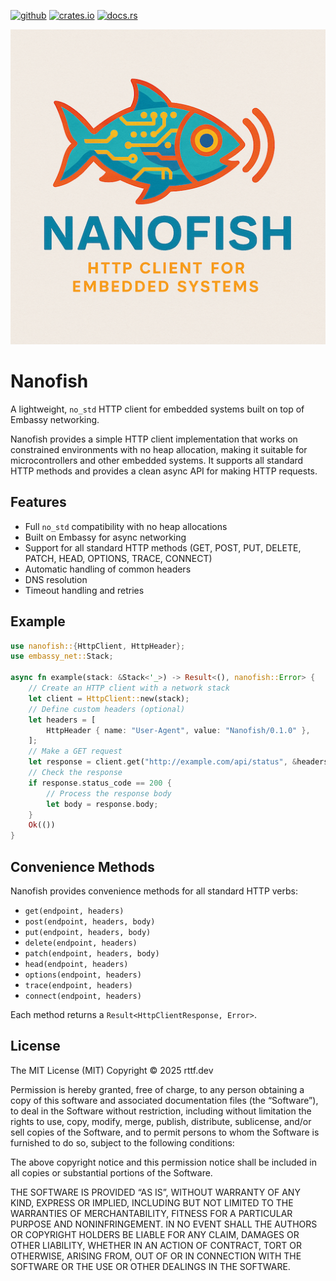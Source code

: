 [<img alt="github" src="https://img.shields.io/badge/github-rttfd/nanofish-37a8e0?style=for-the-badge&labelColor=555555&logo=github" height="20">](https://github.com/rttfd/nanofish)
[<img alt="crates.io" src="https://img.shields.io/crates/v/nanofish.svg?style=for-the-badge&color=ff8b94&logo=rust" height="20">](https://crates.io/crates/nanofish)
[<img alt="docs.rs" src="https://img.shields.io/badge/docs.rs-nanofish-bedc9c?style=for-the-badge&labelColor=555555&logo=docs.rs" height="20">](https://docs.rs/nanofish)

![Dall-E generated nanofish image](https://raw.githubusercontent.com/rttfd/static/refs/heads/main/nanofish/nanofish.png)

# Nanofish

A lightweight, `no_std` HTTP client for embedded systems built on top of Embassy networking.

Nanofish provides a simple HTTP client implementation that works on constrained environments with no heap allocation, making it suitable for microcontrollers and other embedded systems. It supports all standard HTTP methods and provides a clean async API for making HTTP requests.

## Features

- Full `no_std` compatibility with no heap allocations
- Built on Embassy for async networking
- Support for all standard HTTP methods (GET, POST, PUT, DELETE, PATCH, HEAD, OPTIONS, TRACE, CONNECT)
- Automatic handling of common headers
- DNS resolution
- Timeout handling and retries

## Example

```rust
use nanofish::{HttpClient, HttpHeader};
use embassy_net::Stack;

async fn example(stack: &Stack<'_>) -> Result<(), nanofish::Error> {
    // Create an HTTP client with a network stack
    let client = HttpClient::new(stack);
    // Define custom headers (optional)
    let headers = [
        HttpHeader { name: "User-Agent", value: "Nanofish/0.1.0" },
    ];
    // Make a GET request
    let response = client.get("http://example.com/api/status", &headers).await?;
    // Check the response
    if response.status_code == 200 {
        // Process the response body
        let body = response.body;
    }
    Ok(())
}
```

## Convenience Methods

Nanofish provides convenience methods for all standard HTTP verbs:

- `get(endpoint, headers)`
- `post(endpoint, headers, body)`
- `put(endpoint, headers, body)`
- `delete(endpoint, headers)`
- `patch(endpoint, headers, body)`
- `head(endpoint, headers)`
- `options(endpoint, headers)`
- `trace(endpoint, headers)`
- `connect(endpoint, headers)`

Each method returns a `Result<HttpClientResponse, Error>`.

## License

The MIT License (MIT)
Copyright © 2025 rttf.dev

Permission is hereby granted, free of charge, to any person obtaining a copy of this software and associated documentation files (the “Software”), to deal in the Software without restriction, including without limitation the rights to use, copy, modify, merge, publish, distribute, sublicense, and/or sell copies of the Software, and to permit persons to whom the Software is furnished to do so, subject to the following conditions:

The above copyright notice and this permission notice shall be included in all copies or substantial portions of the Software.

THE SOFTWARE IS PROVIDED “AS IS”, WITHOUT WARRANTY OF ANY KIND, EXPRESS OR IMPLIED, INCLUDING BUT NOT LIMITED TO THE WARRANTIES OF MERCHANTABILITY, FITNESS FOR A PARTICULAR PURPOSE AND NONINFRINGEMENT. IN NO EVENT SHALL THE AUTHORS OR COPYRIGHT HOLDERS BE LIABLE FOR ANY CLAIM, DAMAGES OR OTHER LIABILITY, WHETHER IN AN ACTION OF CONTRACT, TORT OR OTHERWISE, ARISING FROM, OUT OF OR IN CONNECTION WITH THE SOFTWARE OR THE USE OR OTHER DEALINGS IN THE SOFTWARE.